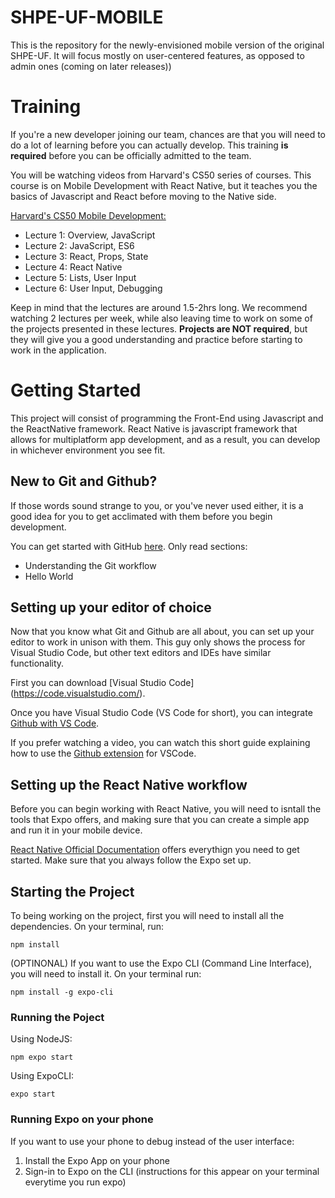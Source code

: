 # SHPE-UF-MOBILE
This is the repository for the newly-envisioned mobile version of the original SHPE-UF. It will focus mostly on user-centered features, as opposed to admin ones (coming on later releases))

# Training
If you're a new developer joining our team, chances are that you will need to do a lot of learning before you can actually develop. This training **is required** before you can be officially admitted to the team.

You will be watching videos from Harvard's CS50 series of courses. This course is on Mobile Development with React Native, but it teaches you the basics of Javascript and React before moving to the Native side.

[Harvard's CS50 Mobile Development:](https://courses.edx.org/courses/course-v1:HarvardX+CS50M+Mobile/1fce05f1372540988dd5c24d1bf03a7e/)
- Lecture 1: Overview, JavaScript
- Lecture 2: JavaScript, ES6
- Lecture 3: React, Props, State
- Lecture 4: React Native
- Lecture 5: Lists, User Input
- Lecture 6: User Input, Debugging

Keep in mind that the lectures are around 1.5-2hrs long. We recommend watching 2 lectures per week, while also leaving time to work on some of the projects presented in these lectures.
**Projects are NOT required**, but they will give you a good understanding and practice before starting to work in the application.

# Getting Started
This project will consist of programming the Front-End using Javascript and the ReactNative framework. React Native is javascript framework that allows for multiplatform app development, and as a result, you can develop in whichever environment you see fit.

## New to Git and Github?
If those words sound strange to you, or you've never used either, it is a good idea for you to get acclimated with them before you begin development.   

You can get started with GitHub [here](https://guides.github.com/). Only read sections:
- Understanding the Git workflow
- Hello World

## Setting up your editor of choice
Now that you know what Git and Github are all about, you can set up your editor to work in unison with them. This guy only shows the process for Visual Studio Code, but other text editors and IDEs have similar functionality.

First you can download [Visual Studio Code] (https://code.visualstudio.com/).

Once you have Visual Studio Code (VS Code for short), you can integrate [Github with VS Code](https://code.visualstudio.com/docs/editor/github).

If you prefer watching a video, you can watch this short guide explaining how to use the [Github extension](https://code.visualstudio.com/docs/introvideos/versioncontrol) for VSCode.

## Setting up the React Native workflow
Before you can begin working with React Native, you will need to isntall the tools that Expo offers, and making sure that you can create a simple app and 
run it in your mobile device.

[React Native Official Documentation](https://reactnative.dev/) offers everythign you need to get started. Make sure that you always follow the Expo set up.



<!-- ## Resources (not final)
- Setting up workflow for [React Native](https://medium.com/react-native-training/how-i-set-up-my-react-native-projects-bd30284e4512)
- CS50 Mobile App [Course](https://courses.edx.org/courses/course-v1:HarvardX+CS50M+Mobile/1fce05f1372540988dd5c24d1bf03a7e/)
- React Official [Documentation](https://reactnative.dev/)
- Microsoft [App Center](https://docs.github.com/en/github/getting-started-with-github/set-up-git#setting-up-git) (for Continuos Deployment). Later on the day.

**Github Documentation (choose one)**
- Setting VS Code with [Github](https://code.visualstudio.com/docs/editor/github)
- Official Github [documentation](https://docs.github.com/en/github/getting-started-with-github/set-up-git#setting-up-git)
- Setting up Github for Windows [WSL](https://docs.microsoft.com/en-us/windows/wsl/tutorials/wsl-git) and VSCode -->

## Starting the Project
To being working on the project, first you will need to install all the dependencies. On your terminal, run:
```
npm install
```

(OPTINONAL) If you want to use the Expo CLI (Command Line Interface), you will need to install it. On your terminal run:
```
npm install -g expo-cli
```

### Running the Poject
Using NodeJS:
```
npm expo start
```

Using ExpoCLI:
```
expo start
```

### Running Expo on your phone
If you want to use your phone to debug instead of the user interface:
1. Install the Expo App on your phone
2. Sign-in to Expo on the CLI (instructions for this appear on your terminal everytime you run expo)

